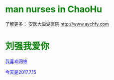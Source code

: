 # man nurses in ChaoHu
<html>
<head>
<style type="text/css">
h1 {color: green}
p {color: blue}
</style>
</head>
<body>
了解更多： 安医大巢湖医院 <a href="http://www.aychfy.com">http://www.aychfy.com</a>
</body>
<h1><strong>刘强我爱你</strong></h1>
<p>我喜欢网络</p>
<p>
今天是2017.7.15
</p>
</html>

